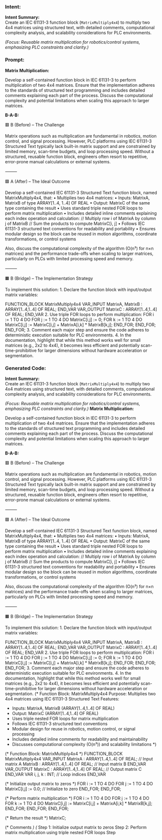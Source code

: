 ### Intent:
**Intent Summary:**  
Create an IEC 61131-3 function block (`MatrixMultiply4x4`) to multiply two 4x4 matrices using structured text, with detailed comments, computational complexity analysis, and scalability considerations for PLC environments.  

*(Focus: Reusable matrix multiplication for robotics/control systems, emphasizing PLC constraints and clarity.)*

### Prompt:
**Matrix Multiplication:**

Develop a self-contained function block in IEC 61131-3 to perform multiplication of two 4x4 matrices. Ensure that the implementation adheres to the standards of structured text programming and includes detailed comments explaining each part of the process. Discuss the computational complexity and potential limitations when scaling this approach to larger matrices.

**B-A-B:**

🟥 B (Before) – The Challenge

Matrix operations such as multiplication are fundamental in robotics, motion control, and signal processing. However, PLC platforms using IEC 61131-3 Structured Text typically lack built-in matrix support and are constrained by limited memory, scan-time budgets, and loop processing speed. Without a structured, reusable function block, engineers often resort to repetitive, error-prone manual calculations or external systems.

⸻

🟩 A (After) – The Ideal Outcome

Develop a self-contained IEC 61131-3 Structured Text function block, named MatrixMultiply4x4, that:
	•	Multiplies two 4x4 matrices:
	•	Inputs: MatrixA, MatrixB of type ARRAY[1..4, 1..4] OF REAL
	•	Output: MatrixC of the same type containing the result
	•	Uses standard triple nested FOR loops to perform matrix multiplication
	•	Includes detailed inline comments explaining each index operation and calculation:
// Multiply row i of MatrixA by column j of MatrixB
// Sum the products to compute MatrixC[i, j]
	•	Follows IEC 61131-3 structured text conventions for readability and portability
	•	Ensures modular design so the block can be reused in motion algorithms, coordinate transformations, or control systems

Also, discuss the computational complexity of the algorithm (O(n³) for n×n matrices) and the performance trade-offs when scaling to larger matrices, particularly on PLCs with limited processing speed and memory.

⸻

🟧 B (Bridge) – The Implementation Strategy

To implement this solution:
	1.	Declare the function block with input/output matrix variables:

 FUNCTION_BLOCK MatrixMultiply4x4
VAR_INPUT
    MatrixA, MatrixB : ARRAY[1..4,1..4] OF REAL;
END_VAR
VAR_OUTPUT
    MatrixC : ARRAY[1..4,1..4] OF REAL;
END_VAR
	2.	Use triple FOR loops to perform multiplication:
 FOR i := 1 TO 4 DO
    FOR j := 1 TO 4 DO
        MatrixC[i,j] := 0;
        FOR k := 1 TO 4 DO
            MatrixC[i,j] := MatrixC[i,j] + MatrixA[i,k] * MatrixB[k,j];
        END_FOR;
    END_FOR;
END_FOR;
	3.	Comment each major step and ensure the code adheres to deterministic execution suitable for PLC environments.
	4.	In the documentation, highlight that while this method works well for small matrices (e.g., 2x2 to 4x4), it becomes less efficient and potentially scan-time-prohibitive for larger dimensions without hardware acceleration or segmentation.

### Generated Code:
**Intent Summary:**  
Create an IEC 61131-3 function block (`MatrixMultiply4x4`) to multiply two 4x4 matrices using structured text, with detailed comments, computational complexity analysis, and scalability considerations for PLC environments.  

*(Focus: Reusable matrix multiplication for robotics/control systems, emphasizing PLC constraints and clarity.)*
**Matrix Multiplication:**

Develop a self-contained function block in IEC 61131-3 to perform multiplication of two 4x4 matrices. Ensure that the implementation adheres to the standards of structured text programming and includes detailed comments explaining each part of the process. Discuss the computational complexity and potential limitations when scaling this approach to larger matrices.

**B-A-B:**

🟥 B (Before) – The Challenge

Matrix operations such as multiplication are fundamental in robotics, motion control, and signal processing. However, PLC platforms using IEC 61131-3 Structured Text typically lack built-in matrix support and are constrained by limited memory, scan-time budgets, and loop processing speed. Without a structured, reusable function block, engineers often resort to repetitive, error-prone manual calculations or external systems.

⸻

🟩 A (After) – The Ideal Outcome

Develop a self-contained IEC 61131-3 Structured Text function block, named MatrixMultiply4x4, that:
	•	Multiplies two 4x4 matrices:
	•	Inputs: MatrixA, MatrixB of type ARRAY[1..4, 1..4] OF REAL
	•	Output: MatrixC of the same type containing the result
	•	Uses standard triple nested FOR loops to perform matrix multiplication
	•	Includes detailed inline comments explaining each index operation and calculation:
// Multiply row i of MatrixA by column j of MatrixB
// Sum the products to compute MatrixC[i, j]
	•	Follows IEC 61131-3 structured text conventions for readability and portability
	•	Ensures modular design so the block can be reused in motion algorithms, coordinate transformations, or control systems

Also, discuss the computational complexity of the algorithm (O(n³) for n×n matrices) and the performance trade-offs when scaling to larger matrices, particularly on PLCs with limited processing speed and memory.

⸻

🟧 B (Bridge) – The Implementation Strategy

To implement this solution:
	1.	Declare the function block with input/output matrix variables:

 FUNCTION_BLOCK MatrixMultiply4x4
VAR_INPUT
    MatrixA, MatrixB : ARRAY[1..4,1..4] OF REAL;
END_VAR
VAR_OUTPUT
    MatrixC : ARRAY[1..4,1..4] OF REAL;
END_VAR
	2.	Use triple FOR loops to perform multiplication:
 FOR i := 1 TO 4 DO
    FOR j := 1 TO 4 DO
        MatrixC[i,j] := 0;
        FOR k := 1 TO 4 DO
            MatrixC[i,j] := MatrixC[i,j] + MatrixA[i,k] * MatrixB[k,j];
        END_FOR;
    END_FOR;
END_FOR;
	3.	Comment each major step and ensure the code adheres to deterministic execution suitable for PLC environments.
	4.	In the documentation, highlight that while this method works well for small matrices (e.g., 2x2 to 4x4), it becomes less efficient and potentially scan-time-prohibitive for larger dimensions without hardware acceleration or segmentation.
(* Function Block: MatrixMultiply4x4
   Purpose: Multiplies two 4x4 matrices using IEC 61131-3 Structured Text
   Features:
   - Inputs: MatrixA, MatrixB (ARRAY[1..4,1..4] OF REAL)
   - Output: MatrixC (ARRAY[1..4,1..4] OF REAL)
   - Uses triple nested FOR loops for matrix multiplication
   - Follows IEC 61131-3 structured text conventions
   - Modular design for reuse in robotics, motion control, or signal processing
   - Includes detailed inline comments for readability and maintainability
   - Discusses computational complexity (O(n³)) and scalability limitations
*)

(* Function Block: MatrixMultiply4x4 *)
FUNCTION_BLOCK MatrixMultiply4x4
VAR_INPUT
    MatrixA : ARRAY[1..4,1..4] OF REAL; // Input matrix A
    MatrixB : ARRAY[1..4,1..4] OF REAL; // Input matrix B
END_VAR
VAR_OUTPUT
    MatrixC : ARRAY[1..4,1..4] OF REAL; // Output matrix C
END_VAR
VAR
    i, j, k : INT; // Loop indices
END_VAR

(* Initialize output matrix to zeros *)
FOR i := 1 TO 4 DO
    FOR j := 1 TO 4 DO
        MatrixC[i,j] := 0.0; // Initialize to zero
    END_FOR;
END_FOR;

(* Perform matrix multiplication *)
FOR i := 1 TO 4 DO
    FOR j := 1 TO 4 DO
        FOR k := 1 TO 4 DO
            MatrixC[i,j] := MatrixC[i,j] + MatrixA[i,k] * MatrixB[k,j];
        END_FOR;
    END_FOR;
END_FOR;

(* Return the result *)
MatrixC;

(* Comments *)
(*
    Step 1: Initialize output matrix to zeros
    Step 2: Perform matrix multiplication using triple nested FOR loops
    Step
